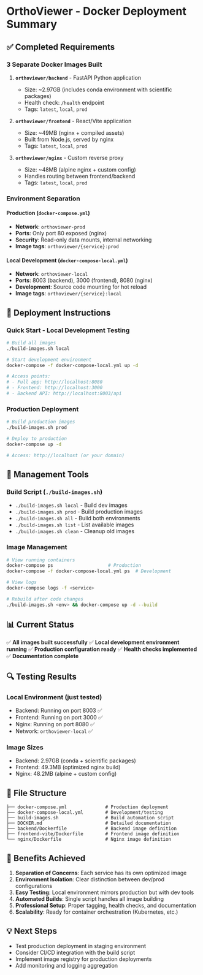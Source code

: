 # OrthoViewer - Docker Deployment Summary

## ✅ Completed Requirements

### 3 Separate Docker Images Built

1. **`orthoviewer/backend`** - FastAPI Python application
   - Size: ~2.97GB (includes conda environment with scientific packages)
   - Health check: `/health` endpoint
   - Tags: `latest`, `local`, `prod`

2. **`orthoviewer/frontend`** - React/Vite application  
   - Size: ~49MB (nginx + compiled assets)
   - Built from Node.js, served by nginx
   - Tags: `latest`, `local`, `prod`

3. **`orthoviewer/nginx`** - Custom reverse proxy
   - Size: ~48MB (alpine nginx + custom config)
   - Handles routing between frontend/backend
   - Tags: `latest`, `local`, `prod`

### Environment Separation

#### Production (`docker-compose.yml`)
- **Network**: `orthoviewer-prod`
- **Ports**: Only port 80 exposed (nginx)
- **Security**: Read-only data mounts, internal networking
- **Image tags**: `orthoviewer/{service}:prod`

#### Local Development (`docker-compose-local.yml`)
- **Network**: `orthoviewer-local`
- **Ports**: 8003 (backend), 3000 (frontend), 8080 (nginx)
- **Development**: Source code mounting for hot reload
- **Image tags**: `orthoviewer/{service}:local`

## 🚀 Deployment Instructions

### Quick Start - Local Development Testing
```bash
# Build all images
./build-images.sh local

# Start development environment
docker-compose -f docker-compose-local.yml up -d

# Access points:
# - Full app: http://localhost:8080
# - Frontend: http://localhost:3000  
# - Backend API: http://localhost:8003/api
```

### Production Deployment
```bash
# Build production images
./build-images.sh prod

# Deploy to production
docker-compose up -d

# Access: http://localhost (or your domain)
```

## 🔧 Management Tools

### Build Script (`./build-images.sh`)
- `./build-images.sh local` - Build dev images
- `./build-images.sh prod` - Build production images
- `./build-images.sh all` - Build both environments
- `./build-images.sh list` - List available images
- `./build-images.sh clean` - Cleanup old images

### Image Management
```bash
# View running containers
docker-compose ps                    # Production
docker-compose -f docker-compose-local.yml ps  # Development

# View logs
docker-compose logs -f <service>

# Rebuild after code changes
./build-images.sh <env> && docker-compose up -d --build
```

## 📊 Current Status

✅ **All images built successfully**
✅ **Local development environment running**
✅ **Production configuration ready**
✅ **Health checks implemented**
✅ **Documentation complete**

## 🔍 Testing Results

### Local Environment (just tested)
- Backend: Running on port 8003 ✅
- Frontend: Running on port 3000 ✅
- Nginx: Running on port 8080 ✅
- Network: `orthoviewer-local` ✅

### Image Sizes
- Backend: 2.97GB (conda + scientific packages)
- Frontend: 49.3MB (optimized nginx build)
- Nginx: 48.2MB (alpine + custom config)

## 📁 File Structure
```
├── docker-compose.yml              # Production deployment
├── docker-compose-local.yml        # Development/testing  
├── build-images.sh                 # Build automation script
├── DOCKER.md                       # Detailed documentation
├── backend/Dockerfile              # Backend image definition
├── frontend-vite/Dockerfile        # Frontend image definition  
└── nginx/Dockerfile                # Nginx image definition
```

## 🎯 Benefits Achieved

1. **Separation of Concerns**: Each service has its own optimized image
2. **Environment Isolation**: Clear distinction between dev/prod configurations
3. **Easy Testing**: Local environment mirrors production but with dev tools
4. **Automated Builds**: Single script handles all image building
5. **Professional Setup**: Proper tagging, health checks, and documentation
6. **Scalability**: Ready for container orchestration (Kubernetes, etc.)

## 💡 Next Steps

- Test production deployment in staging environment
- Consider CI/CD integration with the build script
- Implement image registry for production deployments
- Add monitoring and logging aggregation 